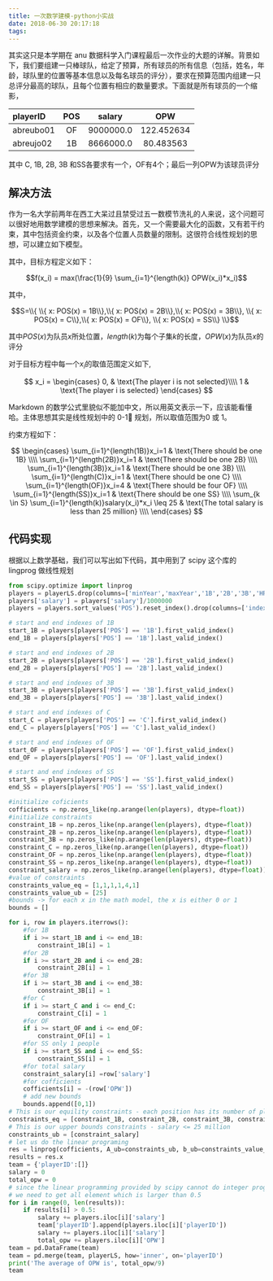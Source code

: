 ```yaml
---
title: 一次数学建模-python小实战
date: 2018-06-30 20:17:18
tags:
---
```

其实这只是本学期在 anu 数据科学入门课程最后一次作业的大题的详解。背景如下，我们要组建一只棒球队，给定了预算，所有球员的所有信息（包括，姓名，年龄，球队里的位置等基本信息以及每名球员的评分），要求在预算范围内组建一只总评分最高的球队，且每个位置有相应的数量要求。下面就是所有球员的一个缩影，
<!--more-->

|playerID  |POS |salary|OPW|
|:---------|:--:|:----:|:-:|
|abreubo01 |OF|9000000.0|122.452634|
|abreujo02 |1B|8666000.0|80.483563|

其中 C, 1B, 2B, 3B 和SS各要求有一个，OF有4个；最后一列OPW为该球员评分

## 解决方法

作为一名大学前两年在西工大呆过且禁受过五一数模节洗礼的人来说，这个问题可以很好地用数学建模的思想来解决。首先，又一个需要最大化的函数，又有若干约束，其中包括资金约束，以及各个位置人员数量的限制。这很符合线性规划的思想，可以建立如下模型。

其中，目标方程定义如下：

$$f(x_i) = max(\frac{1}{9} \sum_{i=1}^{length(k)} OPW(x_i)*x_i)$$

其中，

$$S=\\{ \\{ x: POS(x) = 1B\\},\\{ x: POS(x) = 2B\\},\\{ x: POS(x) = 3B\\}, \\{ x: POS(x) = C\\},\\{ x: POS(x) = OF\\}, \\{ x: POS(x) = SS\\} \\}$$

其中$POS(x)$为队员$x$所处位置，$length(k)$为每个子集$k$的长度，$OPW(x)$为队员$x$的评分

对于目标方程中每一个$x_i$的取值范围定义如下,

$$
x_i =
\begin{cases}
0, & \text{The player i is not selected}\\\\
1  & \text{The player i is selected}
\end{cases}
$$

Markdown 的数学公式里貌似不能加中文，所以用英文表示一下，应该能看懂哈。主体思想其实是线性规划中的 0-1 规划，所以取值范围为$0$ 或 $1$。

约束方程如下：

$$
\begin{cases}
\sum_{i=1}^{length(1B)}x_i=1 & \text{There should be one 1B} \\\\
\sum_{i=1}^{length(2B)}x_i=1 & \text{There should be one 2B} \\\\
\sum_{i=1}^{length(3B)}x_i=1 & \text{There should be one 3B} \\\\
\sum_{i=1}^{length(C)}x_i=1 & \text{There should be one C} \\\\
\sum_{i=1}^{length(OF)}x_i=4 & \text{There should be four OF} \\\\
\sum_{i=1}^{length(SS)}x_i=1 & \text{There should be one SS} \\\\
\sum_{k \in S} \sum_{i=1}^{length(k)}salary(x_i)*x_i \leq 25 & \text{The total salary is less than 25 million} \\\\
\end{cases}
$$

## 代码实现

根据以上数学基础，我们可以写出如下代码，其中用到了 scipy 这个库的 lingprog 做线性规划

```python
from scipy.optimize import linprog
players = playerLS.drop(columns=['minYear','maxYear','1B','2B','3B','HR','BB','nameFirst','nameLast'])
players['salary'] = players['salary']/1000000
players = players.sort_values('POS').reset_index().drop(columns=['index'])

# start and end indexes of 1B
start_1B = players[players['POS'] == '1B'].first_valid_index()
end_1B = players[players['POS'] == '1B'].last_valid_index()

# start and end indexes of 2B
start_2B = players[players['POS'] == '2B'].first_valid_index()
end_2B = players[players['POS'] == '2B'].last_valid_index()

# start and end indexes of 3B
start_3B = players[players['POS'] == '3B'].first_valid_index()
end_3B = players[players['POS'] == '3B'].last_valid_index()

# start and end indexes of C
start_C = players[players['POS'] == 'C'].first_valid_index()
end_C = players[players['POS'] == 'C'].last_valid_index()

# start and end indexes of OF
start_OF = players[players['POS'] == 'OF'].first_valid_index()
end_OF = players[players['POS'] == 'OF'].last_valid_index()

# start and end indexes of SS
start_SS = players[players['POS'] == 'SS'].first_valid_index()
end_SS = players[players['POS'] == 'SS'].last_valid_index()

#initialize coficients
cofficients = np.zeros_like(np.arange(len(players), dtype=float))
#initialize constraints
constraint_1B = np.zeros_like(np.arange(len(players), dtype=float))
constraint_2B = np.zeros_like(np.arange(len(players), dtype=float))
constraint_3B = np.zeros_like(np.arange(len(players), dtype=float))
constraint_C = np.zeros_like(np.arange(len(players), dtype=float))
constraint_OF = np.zeros_like(np.arange(len(players), dtype=float))
constraint_SS = np.zeros_like(np.arange(len(players), dtype=float))
constraint_salary = np.zeros_like(np.arange(len(players), dtype=float))
#value of constraints
constraints_value_eq = [1,1,1,1,4,1]
constraints_value_ub = [25]
#bounds -> for each x in the math model, the x is either 0 or 1
bounds = []

for i, row in players.iterrows():
    #for 1B
    if i >= start_1B and i <= end_1B:
        constraint_1B[i] = 1
    #for 2B
    if i >= start_2B and i <= end_2B:
        constraint_2B[i] = 1
    #for 3B
    if i >= start_3B and i <= end_3B:
        constraint_3B[i] = 1
    #for C
    if i >= start_C and i <= end_C:
        constraint_C[i] = 1
    #for OF
    if i >= start_OF and i <= end_OF:
        constraint_OF[i] = 1
    #for SS only 1 people
    if i >= start_SS and i <= end_SS:
        constraint_SS[i] = 1
    #for total salary
    constraint_salary[i] =row['salary']
    #for cofficients
    cofficients[i] = -(row['OPW'])
    # add new bounds
    bounds.append([0,1])
# This is our equility constraints - each position has its number of players
constraints_eq = [constraint_1B, constraint_2B, constraint_3B, constraint_C, constraint_OF, constraint_SS]
# This is our upper bounds constraints - salary <= 25 million
constraints_ub = [constraint_salary]
# let us do the linear programing
res = linprog(cofficients, A_ub=constraints_ub, b_ub=constraints_value_ub, A_eq=constraints_eq, b_eq=constraints_value_eq, bounds=bounds, options={"disp": True, 'maxiter': 20000000000})
results = res.x
team = {'playerID':[]}
salary = 0
total_opw = 0
# since the linear programming provided by scipy cannot do integer programing
# we need to get all element which is larger than 0.5
for i in range(0, len(results)):
    if results[i] > 0.5:
        salary += players.iloc[i]['salary']
        team['playerID'].append(players.iloc[i]['playerID'])
        salary += players.iloc[i]['salary']
        total_opw += players.iloc[i]['OPW']
team = pd.DataFrame(team)
team = pd.merge(team, playerLS, how='inner', on='playerID')
print('The average of OPW is', total_opw/9)
team
```
